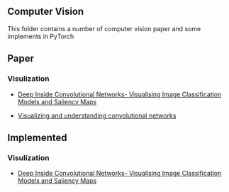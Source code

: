 ## Computer Vision

This folder contains a number of computer vision paper and some implements in PyTorch

## Paper
### Visulization
- [Deep Inside Convolutional Networks- Visualising Image Classification Models and Saliency Maps](https://arxiv.org/abs/1312.6034)

- [Visualizing and understanding convolutional networks](https://cs.nyu.edu/~fergus/papers/zeilerECCV2014.pdf)

## Implemented
### Visulization
- [Deep Inside Convolutional Networks- Visualising Image Classification Models and Saliency Maps](https://github.com/starry-w/paper-dl/tree/master/cv/visualization/src/pytorch_vanilla_bp_cnn_visualization)
